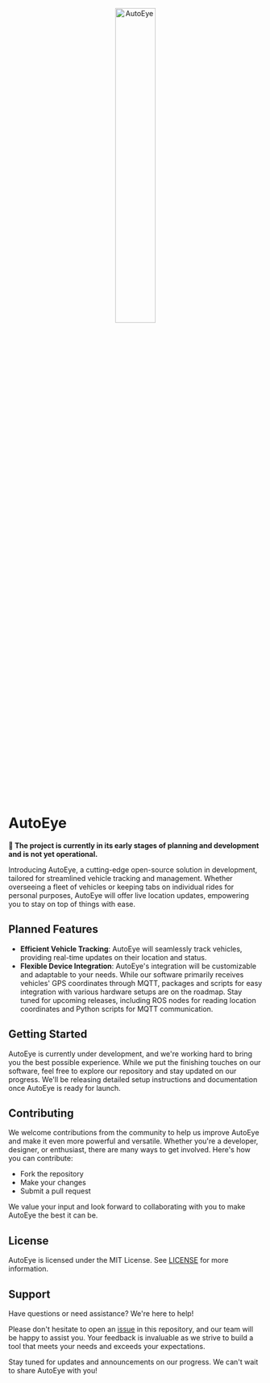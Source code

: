 <p align="center">
  <img width="40%" src="https://github.com/AV-Lab/AutoEye/assets/133870502/4e7f2c5f-6a9b-4233-9f03-0c56f5f34bbc" alt="AutoEye" />
</p>

# AutoEye

**🔴 The project is currently in its early stages of planning and development and is not yet operational.**

Introducing AutoEye, a cutting-edge open-source solution in development, tailored for streamlined vehicle tracking and management. Whether overseeing a fleet of vehicles or keeping tabs on individual rides for personal purposes, AutoEye will offer live location updates, empowering you to stay on top of things with ease.

## Planned Features
- **Efficient Vehicle Tracking**: AutoEye will seamlessly track vehicles, providing real-time updates on their location and status.
- **Flexible Device Integration**: AutoEye's integration will be customizable and adaptable to your needs. While our software primarily receives vehicles' GPS coordinates through MQTT, packages and scripts for easy integration with various hardware setups are on the roadmap. Stay tuned for upcoming releases, including ROS nodes for reading location coordinates and Python scripts for MQTT communication.

## Getting Started
AutoEye is currently under development, and we're working hard to bring you the best possible experience. While we put the finishing touches on our software, feel free to explore our repository and stay updated on our progress. We'll be releasing detailed setup instructions and documentation once AutoEye is ready for launch.

## Contributing
We welcome contributions from the community to help us improve AutoEye and make it even more powerful and versatile. Whether you're a developer, designer, or enthusiast, there are many ways to get involved. Here's how you can contribute:

- Fork the repository
- Make your changes
- Submit a pull request

We value your input and look forward to collaborating with you to make AutoEye the best it can be.

## License

AutoEye is licensed under the MIT License. See [LICENSE](LICENSE) for more information.

## Support
Have questions or need assistance? We're here to help!

Please don't hesitate to open an [issue](../../issues) in this repository, and our team will be happy to assist you. Your feedback is invaluable as we strive to build a tool that meets your needs and exceeds your expectations.

Stay tuned for updates and announcements on our progress. We can't wait to share AutoEye with you!
